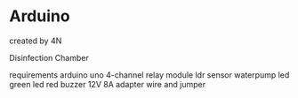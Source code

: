 # Arduino
created by 4N


Disinfection Chamber 

requirements
arduino uno 
4-channel relay module
ldr sensor 
waterpump
led green 
led red
buzzer
12V 8A adapter 
wire and jumper
